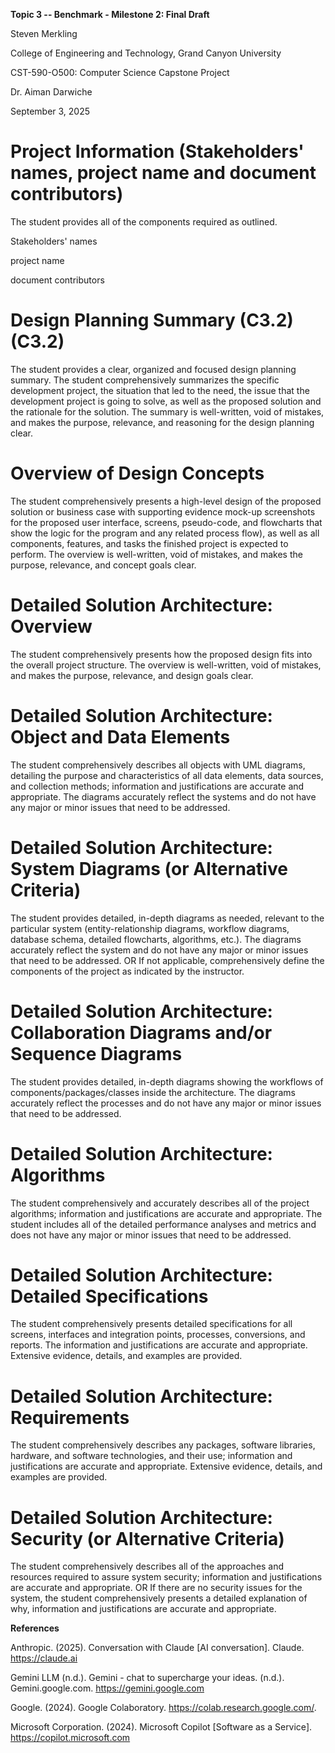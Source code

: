 **Topic 3 -- Benchmark - Milestone 2: Final Draft**

Steven Merkling

College of Engineering and Technology, Grand Canyon University

CST-590-O500: Computer Science Capstone Project

Dr. Aiman Darwiche

September 3, 2025

# **Project Information (Stakeholders\' names, project name and document contributors)**

The student provides all of the components required as outlined.

Stakeholders\' names

project name

document contributors

# **Design Planning Summary (C3.2) (C3.2)**

The student provides a clear, organized and focused design planning
summary. The student comprehensively summarizes the specific development
project, the situation that led to the need, the issue that the
development project is going to solve, as well as the proposed solution
and the rationale for the solution. The summary is well-written, void of
mistakes, and makes the purpose, relevance, and reasoning for the design
planning clear.

# **Overview of Design Concepts**

The student comprehensively presents a high-level design of the proposed
solution or business case with supporting evidence mock-up screenshots
for the proposed user interface, screens, pseudo-code, and flowcharts
that show the logic for the program and any related process flow), as
well as all components, features, and tasks the finished project is
expected to perform. The overview is well-written, void of mistakes, and
makes the purpose, relevance, and concept goals clear.

# **Detailed Solution Architecture: Overview**

The student comprehensively presents how the proposed design fits into
the overall project structure. The overview is well-written, void of
mistakes, and makes the purpose, relevance, and design goals clear.

# **Detailed Solution Architecture: Object and Data Elements**

The student comprehensively describes all objects with UML diagrams,
detailing the purpose and characteristics of all data elements, data
sources, and collection methods; information and justifications are
accurate and appropriate. The diagrams accurately reflect the systems
and do not have any major or minor issues that need to be addressed.

# **Detailed Solution Architecture: System Diagrams (or Alternative Criteria)**

The student provides detailed, in-depth diagrams as needed, relevant to
the particular system (entity-relationship diagrams, workflow diagrams,
database schema, detailed flowcharts, algorithms, etc.). The diagrams
accurately reflect the system and do not have any major or minor issues
that need to be addressed. OR If not applicable, comprehensively define
the components of the project as indicated by the instructor.

# **Detailed Solution Architecture: Collaboration Diagrams and/or Sequence Diagrams**

The student provides detailed, in-depth diagrams showing the workflows
of components/packages/classes inside the architecture. The diagrams
accurately reflect the processes and do not have any major or minor
issues that need to be addressed.

# **Detailed Solution Architecture: Algorithms**

The student comprehensively and accurately describes all of the project
algorithms; information and justifications are accurate and appropriate.
The student includes all of the detailed performance analyses and
metrics and does not have any major or minor issues that need to be
addressed.

# **Detailed Solution Architecture: Detailed Specifications**

The student comprehensively presents detailed specifications for all
screens, interfaces and integration points, processes, conversions, and
reports. The information and justifications are accurate and
appropriate. Extensive evidence, details, and examples are provided.

# **Detailed Solution Architecture: Requirements**

The student comprehensively describes any packages, software libraries,
hardware, and software technologies, and their use; information and
justifications are accurate and appropriate. Extensive evidence,
details, and examples are provided.

# **Detailed Solution Architecture: Security (or Alternative Criteria)**

The student comprehensively describes all of the approaches and
resources required to assure system security; information and
justifications are accurate and appropriate. OR If there are no security
issues for the system, the student comprehensively presents a detailed
explanation of why, information and justifications are accurate and
appropriate.

**References**

Anthropic. (2025). Conversation with Claude \[AI conversation\]. Claude.
https://claude.ai

Gemini LLM (n.d.). Gemini - chat to supercharge your ideas. (n.d.).
Gemini.google.com. https://gemini.google.com

Google. (2024). Google Colaboratory. https://colab.research.google.com/.

Microsoft Corporation. (2024). Microsoft Copilot \[Software as a
Service\]. https://copilot.microsoft.com
